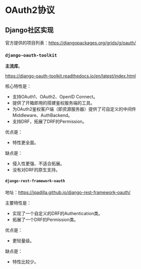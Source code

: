 # OAuth2协议

## Django社区实现

官方提供的项目列表：https://djangopackages.org/grids/g/oauth/

### `django-oauth-toolkit`

**主流库**。

https://django-oauth-toolkit.readthedocs.io/en/latest/index.html

核心特性是：

- 支持OAuth1、OAuth2、OpenID Connect。
- 提供了开箱即用的搭建鉴权服务端的工具。
- 为OAuth2鉴权客户端（即资源服务器）提供了可自定义的中间件Middleware、AuthBackend。
- 支持DRF，拓展了DRF的Permission。

优点是：
- 特性更全面。

缺点是：
- 侵入性更强、不适合拓展。
- 没有对DRF的原生支持。

#### `django-rest-framework-oauth`

地址：https://jpadilla.github.io/django-rest-framework-oauth/

主要特性是：
- 实现了一个自定义的DRF的Authentication类。
- 拓展了一个DRF的Permission类。

优点是：
- 更轻量级。

缺点是：
- 特性比较少。